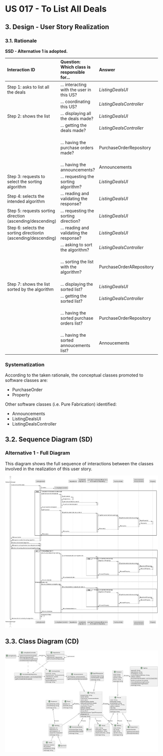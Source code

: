 # US 017 - To List All Deals

## 3. Design - User Story Realization 

### 3.1. Rationale

**SSD - Alternative 1 is adopted.**

| Interaction ID                                                 | Question: Which class is responsible for... | Answer                   | Justification (with patterns)                 |
|:---------------------------------------------------------------|:--------------------------------------------|:-------------------------|:----------------------------------------------|
| Step 1: asks to list all the deals                             | ... interacting with the user in this US?   | *ListingDealsUI*         | Pure Fabrication                              |
|                                                                | ... coordinating this US?                   | *ListingDealsController* | Controller                                    |
| Step 2: shows the list                                         | ... displaying all the deals made?          | *ListingDealsUI*         | Pure Fabrication                              |
|                                                                | ... getting the deals made?                 | *ListingDealsController* | Controller                                    |
|                                                                | ... having the purchase orders made?        | PurchaseOrderRepository  | IE: all the purchase orders already validated |
|                                                                | ... having the announcements?               | Announcements            | Creator                                       |
| Step 3: requests to select the sorting algorithm               | ... requesting the sorting algorithm?       | *ListingDealsUI*         | Pure Fabrication                              |
| Step 4: selects the intended algorithm                         | ... reading and validating the response?    | *ListingDealsUI*         | Pure Fabrication                              |
| Step 5: requests sorting direction (ascending/descending)      | ... requesting the sorting direction?       | *ListingDealsUI*         | Pure Fabrication                              | 
| Step 6: selects the sorting direction\n (ascending/descending) | ... reading and validating the response?    | *ListingDealsUI*         | Pure Fabrication                              | 
|                                                                | ... asking to sort the algorithm?           | *ListingDealsController* | Controller                                    |
|                                                                | ... sorting the list with the algorithm?    | PurchaseOrderARepository | IE: all the purchase orders already validated |
| Step 7: shows the list sorted by the algorithm                 | ... displaying the sorted list?             | *ListingDealsUI*         | Pure Fabrication                              | 
|                                                                | ... getting the sorted list?                | *ListingDealsController* | Controller                                    |
|                                                                | ... having the sorted purchase orders list? | PurchaseOrderRepository  | IE: all the purchase orders already validated |
|                                                                | ... having the sorted annoucements list?    | Annoucements             | Creator                                       |


### Systematization ##

According to the taken rationale, the conceptual classes promoted to software classes are: 

 * PurchaseOrder
 * Property

Other software classes (i.e. Pure Fabrication) identified: 

 * Announcements
 * ListingDealsUI
 * ListingDealsController


## 3.2. Sequence Diagram (SD)

### Alternative 1 - Full Diagram

This diagram shows the full sequence of interactions between the classes involved in the realization of this user story.

![Sequence Diagram - Full](svg/us017-sequence-diagram-full.svg)


## 3.3. Class Diagram (CD)

![Class Diagram](svg/us017-class-diagram.svg)
